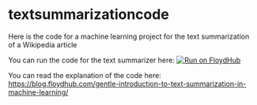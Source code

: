# textsummarizationcode
Here is the code for a machine learning project for the text summarization of a Wikipedia article

You can run the code for the text summarizer here:  [![Run on FloydHub](https://static.floydhub.com/button/button-small.svg)](https://floydhub.com/run?template=https://github.com/Alfrick/textsummarizationcode.git)

You can read the explanation of the code here: https://blog.floydhub.com/gentle-introduction-to-text-summarization-in-machine-learning/
